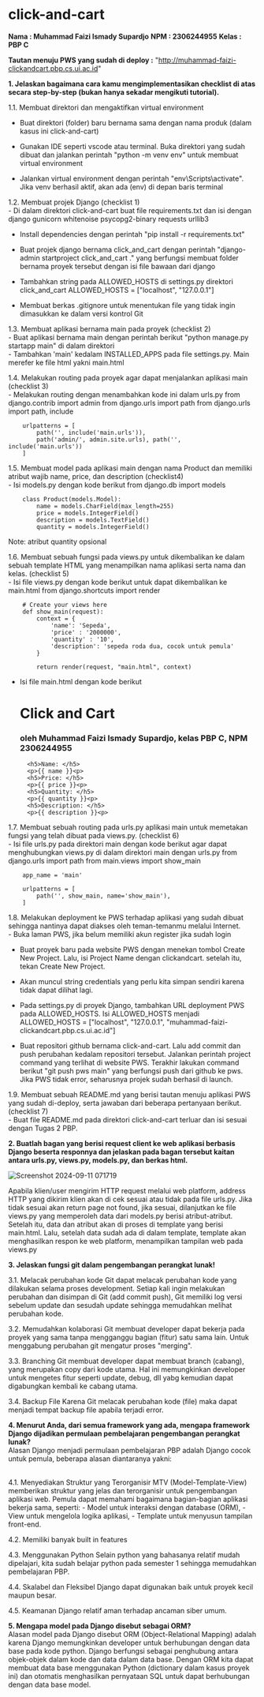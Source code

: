 # click-and-cart 
**Nama : Muhammad Faizi Ismady Supardjo**
**NPM : 2306244955**
**Kelas : PBP C**

**Tautan menuju PWS yang sudah di deploy :** "http://muhammad-faizi-clickandcart.pbp.cs.ui.ac.id"

**1. Jelaskan bagaimana cara kamu mengimplementasikan checklist di atas secara step-by-step (bukan hanya sekadar mengikuti tutorial).**

1.1. Membuat direktori dan mengaktifkan virtual environment<br>
- Buat direktori (folder) baru bernama sama dengan nama produk (dalam kasus ini click-and-cart)

- Gunakan IDE seperti vscode atau terminal. Buka direktori yang sudah dibuat dan jalankan perintah "python -m venv env" untuk membuat virtual environment

- Jalankan virtual environment dengan perintah "env\Scripts\activate". Jika venv berhasil aktif, akan ada (env) di depan baris terminal

1.2. Membuat projek Django (checklist 1)
<br>- Di dalam direktori click-and-cart buat file requirements.txt dan isi dengan
        django
        gunicorn
        whitenoise
        psycopg2-binary
        requests
        urllib3

- Install dependencies dengan perintah "pip install -r requirements.txt"

- Buat projek django bernama click_and_cart dengan perintah "django-admin startproject click_and_cart ." yang berfungsi membuat folder bernama proyek tersebut dengan isi file bawaan dari django

- Tambahkan string pada ALLOWED_HOSTS di settings.py direktori click_and_cart 
        ALLOWED_HOSTS = ["localhost", "127.0.0.1"]

-  Membuat berkas .gitignore untuk menentukan file yang tidak ingin dimasukkan ke dalam versi kontrol Git

1.3. Membuat aplikasi bernama main pada proyek (checklist 2)
<br>- Buat aplikasi bernama main dengan perintah berikut "python manage.py startapp main" di dalam direktori
<br>- Tambahkan 'main' kedalam INSTALLED_APPS pada file settings.py. Main merefer ke file html yakni main.html

1.4. Melakukan routing pada proyek agar dapat menjalankan aplikasi main (checklist 3)
<br>- Melakukan routing dengan menambahkan kode ini dalam urls.py
        from django.contrib import admin
        from django.urls import path
        from django.urls import path, include

        urlpatterns = [
            path('', include('main.urls')),
            path('admin/', admin.site.urls), path('', include('main.urls'))
        ]

1.5. Membuat model pada aplikasi main dengan nama Product dan memiliki atribut wajib name, price, dan description (checklist4)
<br>- Isi models.py dengan kode berikut
        from django.db import models

        class Product(models.Model):
            name = models.CharField(max_length=255)
            price = models.IntegerField()
            description = models.TextField()
            quantity = models.IntegerField()

Note: atribut quantity opsional

1.6. Membuat sebuah fungsi pada views.py untuk dikembalikan ke dalam sebuah template HTML yang menampilkan nama aplikasi serta nama dan kelas. (checklist 5)
<br>- Isi file views.py dengan kode berikut untuk dapat dikembalikan ke main.html
        from django.shortcuts import render

        # Create your views here
        def show_main(request):
            context = {
                'name': 'Sepeda',
                'price' : '2000000',
                'quantity' : '10',
                'description': 'sepeda roda dua, cocok untuk pemula'
            }

            return render(request, "main.html", context)

- Isi file main.html dengan kode berikut
        <h1>Click and Cart</h1>
        <h3>oleh Muhammad Faizi Ismady Supardjo, kelas PBP C, NPM 2306244955</h3>

        <h5>Name: </h5>
        <p>{{ name }}<p>
        <h5>Price: </h5>
        <p>{{ price }}<p>
        <h5>Quantity: </h5>
        <p>{{ quantity }}<p>
        <h5>Description: </h5>
        <p>{{ description }}<p>

1.7. Membuat sebuah routing pada urls.py aplikasi main untuk memetakan fungsi yang telah dibuat pada views.py. (checklist 6)
<br>- Isi file urls.py pada direktori main dengan kode berikut agar dapat menghubungkan views.py di dalam direktori main dengan urls.py
        from django.urls import path
        from main.views import show_main

        app_name = 'main'

        urlpatterns = [
            path('', show_main, name='show_main'),
        ]

1.8. Melakukan deployment ke PWS terhadap aplikasi yang sudah dibuat sehingga nantinya dapat diakses oleh teman-temanmu melalui Internet.
<br>- Buka laman PWS, jika belum memiliki akun register jika sudah login

- Buat proyek baru pada website PWS dengan menekan tombol Create New Project. Lalu, isi Project Name dengan clickandcart. setelah itu, tekan Create New Project.

- Akan muncul string credentials yang perlu kita simpan sendiri karena tidak dapat dilihat lagi.

- Pada settings.py di proyek Django, tambahkan URL deployment PWS pada ALLOWED_HOSTS. Isi ALLOWED_HOSTS menjadi
        ALLOWED_HOSTS = ["localhost", "127.0.0.1", "muhammad-faizi-clickandcart.pbp.cs.ui.ac.id"]

- Buat repositori github bernama click-and-cart. Lalu add commit dan push perubahan kedalam repositori tersebut. Jalankan perintah project command yang terlihat di website PWS. Terakhir lakukan command berikut "git push pws main" yang berfungsi push dari github ke pws. Jika PWS tidak error, seharusnya projek sudah berhasil di launch.

1.9. Membuat sebuah README.md yang berisi tautan menuju aplikasi PWS yang sudah di-deploy, serta jawaban dari beberapa pertanyaan berikut. (checklist 7)
<br>- Buat file README.md pada direktori click-and-cart terluar dan isi sesuai dengan Tugas 2 PBP.

**2. Buatlah bagan yang berisi request client ke web aplikasi berbasis Django beserta responnya dan jelaskan pada bagan tersebut kaitan antara urls.py, views.py, models.py, dan berkas html.**

![Screenshot 2024-09-11 071719](https://github.com/user-attachments/assets/2033f79d-990b-4ecb-9559-4e9fd6eed75d)

Apabila klien/user mengirim HTTP request melalui web platform, address HTTP yang dikirim klien akan di cek sesuai atau tidak pada file urls.py. Jika tidak sesuai akan return page not found, jika sesuai, dilanjutkan ke file views.py yang memperoleh data dari models.py berisi atribut-atribut. Setelah itu, data dan atribut akan di proses di template yang berisi main.html. Lalu, setelah data sudah ada di dalam template, template akan menghasilkan respon ke web platform, menampilkan tampilan web pada views.py

**3. Jelaskan fungsi git dalam pengembangan perangkat lunak!**<br>

3.1. Melacak perubahan kode
    Git dapat melacak perubahan kode yang dilakukan selama proses development. Setiap kali ingin melakukan perubahan dan disimpan di Git (add commit push), Git memiliki log versi sebelum update dan sesudah update sehingga memudahkan melihat perubahan kode.

3.2. Memudahkan kolaborasi
    Git membuat developer dapat bekerja pada proyek yang sama tanpa mengganggu bagian (fitur) satu sama lain. Untuk menggabung perubahan git mengatur proses "merging".

3.3. Branching
    Git membuat developer dapat membuat branch (cabang), yang merupakan copy dari kode utama. Hal ini memungkinkan developer untuk mengetes fitur seperti update, debug, dll yabg kemudian dapat digabungkan kembali ke cabang utama.

3.4. Backup File
    Karena Git melacak perubahan kode (file) maka dapat menjadi tempat backup file apabila terjadi error.

**4. Menurut Anda, dari semua framework yang ada, mengapa framework Django dijadikan permulaan pembelajaran pengembangan perangkat lunak?**
<br>Alasan Django menjadi permulaan pembelajaran PBP adalah Django cocok untuk pemula, beberapa alasan diantaranya yakni:

<br>4.1. Menyediakan Struktur yang Terorganisir
    MTV (Model-Template-View) memberikan struktur yang jelas dan terorganisir untuk pengembangan aplikasi web. Pemula dapat memahami bagaimana bagian-bagian aplikasi bekerja sama, seperti:
    - Model untuk interaksi dengan database (ORM),
    - View untuk mengelola logika aplikasi,
    - Template untuk menyusun tampilan front-end.

4.2. Memiliki banyak built in features

4.3. Menggunakan Python
    Selain python yang bahasanya relatif mudah dipelajari, kita sudah belajar python pada semester 1 sehingga memudahkan pembelajaran PBP.

4.4. Skalabel dan Fleksibel
    Django dapat digunakan baik untuk proyek kecil maupun besar.

4.5. Keamanan
    Django relatif aman terhadap ancaman siber umum.

**5. Mengapa model pada Django disebut sebagai ORM?**
<br>Alasan model pada Django disebut ORM (Object-Relational Mapping) adalah karena Django memungkinkan developer untuk berhubungan dengan data base pada kode python. Django berfungsi sebagai penghubung antara objek-objek dalam kode dan data dalam data base. Dengan ORM kita dapat membuat data base menggunakan Python (dictionary dalam kasus proyek ini) dan otomatis menghasilkan pernyataan SQL untuk dapat berhubungan dengan data base model.



